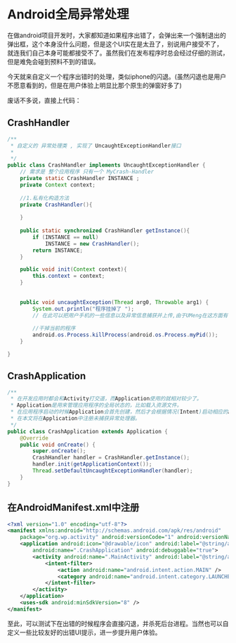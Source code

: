 # Android全局异常处理

在做android项目开发时，大家都知道如果程序出错了，会弹出来一个强制退出的弹出框，这个本身没什么问题，但是这个UI实在是太丑了，别说用户接受不了，就连我们自己本身可能都接受不了。虽然我们在发布程序时总会经过仔细的测试，但是难免会碰到预料不到的错误。

今天就来自定义一个程序出错时的处理，类似iphone的闪退。(虽然闪退也是用户不愿意看到的，但是在用户体验上明显比那个原生的弹窗好多了)

废话不多说，直接上代码：

## CrashHandler

```Java
/** 
 * 自定义的 异常处理类 , 实现了 UncaughtExceptionHandler接口  
 * 
 */  
public class CrashHandler implements UncaughtExceptionHandler {  
    // 需求是 整个应用程序 只有一个 MyCrash-Handler   
    private static CrashHandler INSTANCE ;  
    private Context context;  
      
    //1.私有化构造方法  
    private CrashHandler(){  
          
    }  
      
    public static synchronized CrashHandler getInstance(){  
        if (INSTANCE == null)  
            INSTANCE = new CrashHandler();  
        return INSTANCE;
    }

    public void init(Context context){  
        this.context = context;
    }  
      
  
    public void uncaughtException(Thread arg0, Throwable arg1) {  
        System.out.println("程序挂掉了 ");  
        // 在此可以把用户手机的一些信息以及异常信息捕获并上传,由于UMeng在这方面有很程序的api接口来调用，故没有考虑
          
        //干掉当前的程序   
        android.os.Process.killProcess(android.os.Process.myPid());  
    }  

}  
```

## CrashApplication

```java
/** 
 * 在开发应用时都会和Activity打交道，而Application使用的就相对较少了。 
 * Application是用来管理应用程序的全局状态的，比如载入资源文件。 
 * 在应用程序启动的时候Application会首先创建，然后才会根据情况(Intent)启动相应的Activity或者Service。 
 * 在本文将在Application中注册未捕获异常处理器。 
 */  
public class CrashApplication extends Application {  
    @Override  
    public void onCreate() {  
        super.onCreate();  
        CrashHandler handler = CrashHandler.getInstance();  
        handler.init(getApplicationContext());
        Thread.setDefaultUncaughtExceptionHandler(handler);  
    }  
}  
```

## 在AndroidManifest.xml中注册

```xml
<?xml version="1.0" encoding="utf-8"?>  
<manifest xmlns:android="http://schemas.android.com/apk/res/android"  
    package="org.wp.activity" android:versionCode="1" android:versionName="1.0">  
    <application android:icon="@drawable/icon" android:label="@string/app_name"  
        android:name=".CrashApplication" android:debuggable="true">  
        <activity android:name=".MainActivity" android:label="@string/app_name">  
            <intent-filter>  
                <action android:name="android.intent.action.MAIN" />  
                <category android:name="android.intent.category.LAUNCHER" />  
            </intent-filter>  
        </activity>  
    </application>  
    <uses-sdk android:minSdkVersion="8" />  
</manifest> 
```

至此，可以测试下在出错的时候程序会直接闪退，并杀死后台进程。当然也可以自定义一些比较友好的出错UI提示，进一步提升用户体验。
